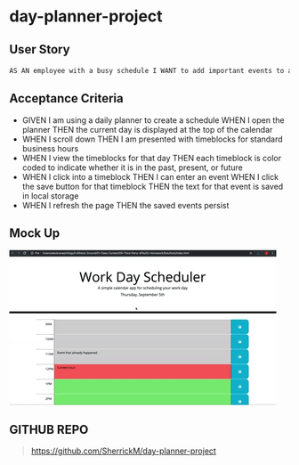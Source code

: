 # day-planner-project

## User Story

```md
AS AN employee with a busy schedule I WANT to add important events to a daily planner SO THAT I can manage my time effectively
```

## Acceptance Criteria

- GIVEN I am using a daily planner to create a schedule WHEN I open the planner THEN the current day is displayed at the top of the calendar
- WHEN I scroll down THEN I am presented with timeblocks for standard business hours
- WHEN I view the timeblocks for that day THEN each timeblock is color coded to indicate whether it is in the past, present, or future
- WHEN I click into a timeblock THEN I can enter an event WHEN I click the save button for that timeblock THEN the text for that event is saved in local storage
- WHEN I refresh the page THEN the saved events persist

## Mock Up

![A user clicks on slots on the color-coded calendar and edits the events.](/Assets/05-third-party-apis-homework-demo.gif)

## GITHUB REPO

> https://github.com/SherrickM/day-planner-project
